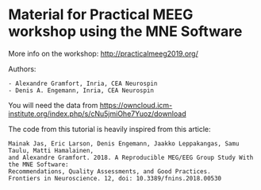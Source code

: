 # Material for Practical MEEG workshop using the MNE Software

More info on the workshop: http://practicalmeeg2019.org/

Authors:

	- Alexandre Gramfort, Inria, CEA Neurospin
	- Denis A. Engemann, Inria, CEA Neurospin

You will need the data from https://owncloud.icm-institute.org/index.php/s/cNu5jmiOhe7Yuoz/download

The code from this tutorial is heavily inspired from this article:

	Mainak Jas, Eric Larson, Denis Engemann, Jaakko Leppakangas, Samu Taulu, Matti Hamalainen,
	and Alexandre Gramfort. 2018. A Reproducible MEG/EEG Group Study With the MNE Software: 
	Recommendations, Quality Assessments, and Good Practices.
	Frontiers in Neuroscience. 12, doi: 10.3389/fnins.2018.00530
